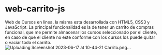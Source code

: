 # web-carrito-js
Web de Cursos en línea, la misma esta desarrollada con HTML5, CSS3 y JavaScript. La principal funcionalidad es la de tener un carrito de compras funcional, que me permite almacenar los cursos seleccionado por el cliente, en caso de que el cliente no este conforme con los cursos los puede quitar o vaciar todo el carrito.
![Uploading Screenshot 2023-06-17 at 10-44-21 Carrito.png…]()
